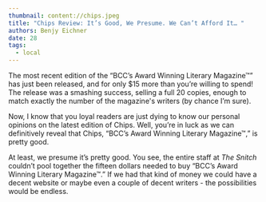 ```yaml
---
thumbnail: content://chips.jpeg
title: "Chips Review: It’s Good, We Presume. We Can’t Afford It… "
authors: Benjy Eichner
date: 28
tags:
  - local
---
```


The most recent edition of the “BCC’s Award Winning Literary Magazine™” has just been released, and for only $15 more than you’re willing to spend! The release was a smashing success, selling a full 20 copies, enough to match exactly the number of the magazine's writers (by chance I’m sure). 

Now, I know that you loyal readers are just dying to know our personal opinions on the latest edition of Chips. Well, you’re in luck as we can definitively reveal that Chips, “BCC’s Award Winning Literary Magazine™,” is pretty good. 

At least, we presume it’s pretty good. You see, the entire staff at *The Snitch* couldn’t pool together the fifteen dollars needed to buy “BCC’s Award Winning Literary Magazine™.” If we had that kind of money we could have a decent website or maybe even a couple of decent writers - the possibilities would be endless.
